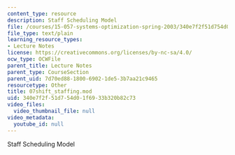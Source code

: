 ```yaml
---
content_type: resource
description: Staff Scheduling Model
file: /courses/15-057-systems-optimization-spring-2003/340e7f2f51d754d01f6933b320b82c73_07shift_staffing.mod
file_type: text/plain
learning_resource_types:
- Lecture Notes
license: https://creativecommons.org/licenses/by-nc-sa/4.0/
ocw_type: OCWFile
parent_title: Lecture Notes
parent_type: CourseSection
parent_uid: 7d70ed88-1800-6902-1de5-3b7aa21c9465
resourcetype: Other
title: 07shift_staffing.mod
uid: 340e7f2f-51d7-54d0-1f69-33b320b82c73
video_files:
  video_thumbnail_file: null
video_metadata:
  youtube_id: null
---
```

Staff Scheduling Model